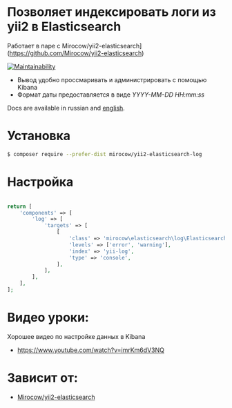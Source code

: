 # Позволяет индексировать логи из yii2 в Elasticsearch
Работает в паре с Mirocow/yii2-elasticsearch](https://github.com/Mirocow/yii2-elasticsearch)

[![Maintainability](https://api.codeclimate.com/v1/badges/fdb8ceb634a97a184f90/maintainability)](https://codeclimate.com/github/Mirocow/yii2-elasticsearch-log/maintainability)

* Вывод удобно проссмаривать и администрировать с помощью Kibana
* Формат даты предоставляется в виде *YYYY-MM-DD HH:mm:ss*

Docs are available in russian and [english](README.md).

# Установка

```bash
$ composer require --prefer-dist mirocow/yii2-elasticsearch-log
```

# Настройка

```php

return [
    'components' => [
        'log' => [
            'targets' => [
                [
                    'class' => 'mirocow\elasticsearch\log\ElasticsearchTarget',
                    'levels' => ['error', 'warning'],
                    'index' => 'yii-log',
                    'type' => 'console',
                ],
            ],
        ],
    ],
];
```


# Видео уроки:

Хорошее видео по настройке данных в Kibana
* https://www.youtube.com/watch?v=imrKm6dV3NQ

# Зависит от:

* [Mirocow/yii2-elasticsearch](https://github.com/Mirocow/yii2-elasticsearch)
